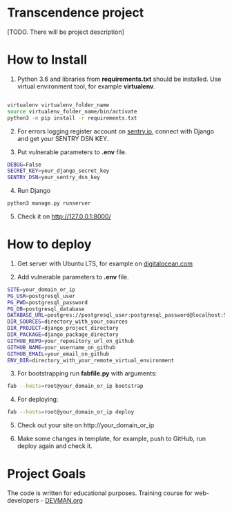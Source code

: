 # Transcendence project

[TODO. There will be project description]


# How to Install

1. Python 3.6 and libraries from **requirements.txt** should be installed. Use virtual environment tool, for example **virtualenv**.

```bash

virtualenv virtualenv_folder_name
source virtualenv_folder_name/bin/activate
python3 -m pip install -r requirements.txt
```

2. For errors logging register account on [sentry.io](https://sentry.io/), connect with Django and get your SENTRY DSN KEY.

3. Put vulnerable parameters to **.env** file.

```bash
DEBUG=False
SECRET_KEY=your_django_secret_key
SENTRY_DSN=your_sentry_dsn_key
```

4. Run Django
```bash
python3 manage.py runserver
```

5. Check it on http://127.0.0.1:8000/


# How to deploy

1. Get server with Ubuntu LTS, for example on [digitalocean.com](https://cloud.digitalocean.com/)

2. Add vulnerable parameters to **.env** file.

```bash
SITE=your_domain_or_ip
PG_USR=postgresql_user
PG_PWD=postgresql_password
PG_DB=postgresql_database
DATABASE_URL=postgres://postgresql_user:postgresql_password@localhost:5432/postgresql_database
DIR_SOURCES=directory_with_your_sources
DIR_PROJECT=django_project_directory
DIR_PACKAGE=django_package_directory
GITHUB_REPO=your_repository_url_on_github
GITHUB_NAME=your_username_on_github
GITHUB_EMAIL=your_email_on_github
ENV_DIR=directory_with_your_remote_virtual_environment
```

3. For bootstrapping run **fabfile.py** with arguments:
```bash
fab --hosts=root@your_domain_or_ip bootstrap
```

4. For deploying:
```bash
fab --hosts=root@your_domain_or_ip deploy
```

5. Check out your site on http://your_domain_or_ip

6. Make some changes in template, for example, push to GitHub, run deploy again and check it.


# Project Goals

The code is written for educational purposes. Training course for web-developers - [DEVMAN.org](https://devman.org)
